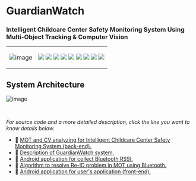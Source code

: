 # GuardianWatch
### Intelligent Childcare Center Safety Monitoring System Using Multi-Object Tracking & Computer Vision
<table>
<td>

![image](https://github.com/GuardianWatch/.github/assets/87844358/ab881d21-fa9d-4418-8647-803d25f97173)


</td>
<td>
<img src="https://img.shields.io/badge/git-F05032?style=for-the-badge&logo=git&logoColor=white">
    <img src="https://img.shields.io/badge/github-181717?style=for-the-badge&logo=github&logoColor=white">
    <img src="https://img.shields.io/badge/android-3DDC84?style=for-the-badge&logo=android&logoColor=white">
    <img src="https://img.shields.io/badge/androidstudio-3DDC84?style=for-the-badge&logo=androidstudio&logoColor=white">
    <img src="https://img.shields.io/badge/java-000000.svg?style=for-the-badge&logo=openjdk&logoColor=white">
    <img src="https://img.shields.io/badge/gradle-02303A?style=for-the-badge&logo=gradle&logoColor=white">
    <img src="https://img.shields.io/badge/flask-000000?style=for-the-badge&logo=flask&logoColor=white">
    <img src="https://img.shields.io/badge/python-3776AB?style=for-the-badge&logo=python&logoColor=white">
    <img src="https://img.shields.io/badge/mysql-4479A1?style=for-the-badge&logo=mysql&logoColor=white">

</td>
</table>

## <b>System Architecture</b>

![image](https://github.com/GuardianWatch/.github/assets/87844358/75ae8837-fdb5-466a-a451-cc66de491777)

<br/>

<i>For source code and a more detailed description, click the line you want to know details below.</i>

- 🔗 <a href="https://github.com/GuardianWatch/GuardianWatch">MOT and CV analyzing for Intelligent Childcare Center Safety Monitoring System (back-end).</a>
- 🔗 <a href="https://github.com/GuardianWatch/senior_project">Description of GuardianWatch system.</a>
- 🔗 <a href="https://github.com/GuardianWatch/Bluetooth">Android application for collect Bluetooth RSSI.</a>
- 🔗 <a href="https://github.com/GuardianWatch/BTmapping">Algorithm to resolve Re-ID problem in MOT using Bluetooth.</a>
- 🔗 <a href="https://github.com/GuardianWatch/guardianwatch_app">Android application for user's application (front-end).</a>

<br/>
